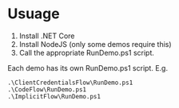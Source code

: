 # Usuage 

1. Install .NET Core
1. Install NodeJS (only some demos require this)
1. Call the appropriate RunDemo.ps1 script.

Each demo has its own RunDemo.ps1 script. E.g. 

    .\ClientCredentialsFlow\RunDemo.ps1
    .\CodeFlow\RunDemo.ps1
    .\ImplicitFlow\RunDemo.ps1
